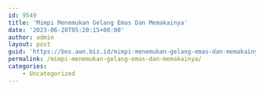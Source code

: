 ```yaml
---
id: 9549
title: 'Mimpi Menemukan Gelang Emas Dan Memakainya'
date: '2023-06-28T05:20:15+00:00'
author: admin
layout: post
guid: 'https://bos.awn.biz.id/mimpi-menemukan-gelang-emas-dan-memakainya/'
permalink: /mimpi-menemukan-gelang-emas-dan-memakainya/
categories:
    - Uncategorized
---
```


